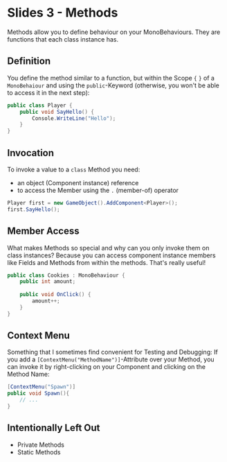 # Slides 3 - Methods

Methods allow you to define behaviour on your MonoBehaviours. They are functions that each class instance has.

## Definition
You define the method similar to a function, but within the Scope `{` `}` of a `MonoBehaiour` and using the `public`-Keyword (otherwise, you won't be able to access it in the next step):
```csharp
public class Player {
    public void SayHello() {
        Console.WriteLine("Hello");
    }
}
```

## Invocation
To invoke a value to a `class` Method you need:
- an object (Component instance) reference
- to access the Member using the `.` (member-of) operator
```csharp
Player first = new GameObject().AddComponent<Player>();
first.SayHello();
```

## Member Access
What makes Methods so special and why can you only invoke them on class instances? Because you can access component instance members like Fields and Methods from within the methods. That's really useful!

```csharp
public class Cookies : MonoBehaviour {
    public int amount;
    
    public void OnClick() {
        amount++;
    }
}
```

## Context Menu
Something that I sometimes find convenient for Testing and Debugging: If you add a `[ContextMenu("MethodName")]`-Attribute over your Method, you can invoke it by right-clicking on your Component and clicking on the Method Name:

```csharp
[ContextMenu("Spawn")]
public void Spawn(){
    // ...
}
```

## Intentionally Left Out
- Private Methods
- Static Methods